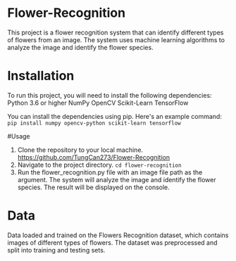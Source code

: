 # Flower-Recognition
This project is a flower recognition system that can identify different types of flowers from an image. The system uses machine learning algorithms to analyze the image and identify the flower species.

# Installation
To run this project, you will need to install the following dependencies:
Python 3.6 or higher
NumPy
OpenCV
Scikit-Learn
TensorFlow

You can install the dependencies using pip. Here's an example command:
`pip install numpy opencv-python scikit-learn tensorflow`

#Usage
1. Clone the repository to your local machine.
	https://github.com/TungCan273/Flower-Recognition
2. Navigate to the project directory.
`cd flower-recognition`
3. Run the flower_recognition.py file with an image file path as the argument.
The system will analyze the image and identify the flower species. The result will be displayed on the console.
# Data
Data loaded and trained on the Flowers Recognition dataset, which contains images of different types of flowers. The dataset was preprocessed and split into training and testing sets.